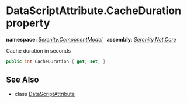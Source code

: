 # DataScriptAttribute.CacheDuration property
**namespace:** *[Serenity.ComponentModel](../../README.md#serenity.componentmodel-namespace)*   **assembly**: *[Serenity.Net.Core](../../README.md)*

Cache duration in seconds

```csharp
public int CacheDuration { get; set; }
```

## See Also

* class [DataScriptAttribute](../DataScriptAttribute.md)